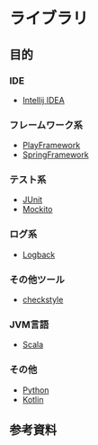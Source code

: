 # ライブラリ

## 目的


### IDE
* [Intellij IDEA](doc/ide/IntelliJ_IDEA.md)
### フレームワーク系
* [PlayFramework](doc/PlayFramework.md)
* [SpringFramework](https://github.com/hrm-tanaka/FY2021_Deliverables/blob/79f75291361ad6e857b4cba20d5dcaeccc865ebf/First_half_deliverables/doc/4.Spring.md)
### テスト系
* [JUnit](https://github.com/hrm-tanaka/FY2021_Deliverables/blob/main/First_half_deliverables/doc/2.Implementing_Tests.md)
* [Mockito](https://github.com/hrm-tanaka/FY2021_Deliverables/blob/main/First_half_deliverables/doc/3.Mockito.md)
### ログ系
* [Logback](doc/log/Logback.md)
### その他ツール
* [checkstyle](doc/checkstyle.md)
### JVM言語
* [Scala](doc/jvm/Scala.md)

### その他
* [Python](doc/etc/python.md)
* [Kotlin](doc/etc/Kotlin.md)

## 参考資料
[]()  
[]()  
[]()  
